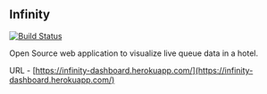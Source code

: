 ## Infinity 

[![Build Status](https://travis-ci.org/arunkumarpalaniappan/infinity.svg?branch=master)](https://travis-ci.org/arunkumarpalaniappan/infinity)

Open Source web application to visualize live queue data in a hotel.


URL - [https://infinity-dashboard.herokuapp.com/](https://infinity-dashboard.herokuapp.com/)
